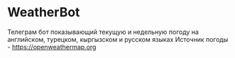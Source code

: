 # WeatherBot
Телеграм бот показывающий текущую и недельную погоду на английском, турецком, кыргызском и русском языках
Источник погоды - https://openweathermap.org
